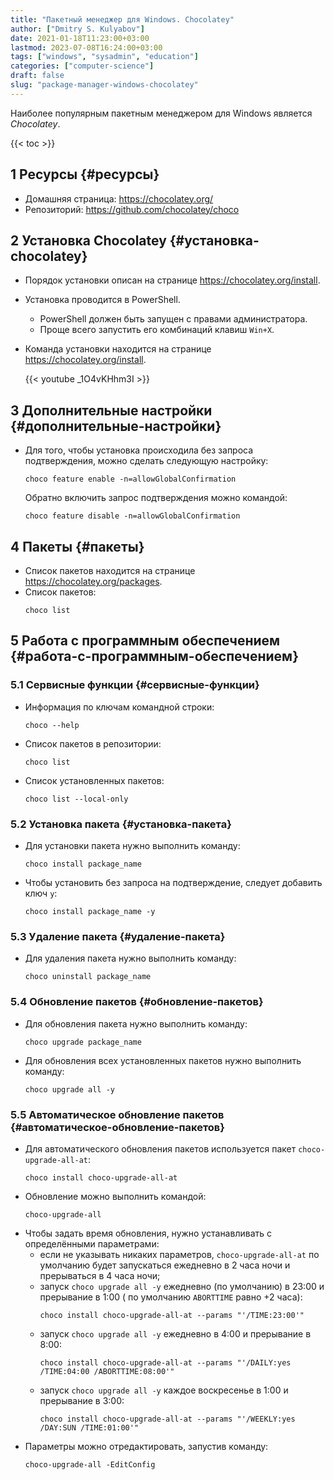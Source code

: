 ```yaml
---
title: "Пакетный менеджер для Windows. Chocolatey"
author: ["Dmitry S. Kulyabov"]
date: 2021-01-18T11:23:00+03:00
lastmod: 2023-07-08T16:24:00+03:00
tags: ["windows", "sysadmin", "education"]
categories: ["computer-science"]
draft: false
slug: "package-manager-windows-chocolatey"
---
```


Наиболее популярным пакетным менеджером для Windows является _Chocolatey_.

<!--more-->

{{< toc >}}


## <span class="section-num">1</span> Ресурсы {#ресурсы}

-   Домашняя страница: <https://chocolatey.org/>
-   Репозиторий: <https://github.com/chocolatey/choco>


## <span class="section-num">2</span> Установка Chocolatey {#установка-chocolatey}

-   Порядок установки описан на странице <https://chocolatey.org/install>.
-   Установка проводится в PowerShell.
    -   PowerShell должен быть запущен с правами администратора.
    -   Проще всего запустить его комбинаций клавиш `Win+X`.
-   Команда установки находится на странице <https://chocolatey.org/install>.

    {{< youtube _1O4vKHhm3I >}}


## <span class="section-num">3</span> Дополнительные настройки {#дополнительные-настройки}

-   Для того, чтобы установка происходила без запроса подтверждения, можно сделать следующую настройку:
    ```shell
    choco feature enable -n=allowGlobalConfirmation
    ```
    Обратно включить запрос подтверждения можно командой:
    ```shell
    choco feature disable -n=allowGlobalConfirmation
    ```


## <span class="section-num">4</span> Пакеты {#пакеты}

-   Список пакетов находится на странице <https://chocolatey.org/packages>.
-   Список пакетов:
    ```shell
    choco list
    ```


## <span class="section-num">5</span> Работа с программным обеспечением {#работа-с-программным-обеспечением}


### <span class="section-num">5.1</span> Сервисные функции {#сервисные-функции}

-   Информация по ключам командной строки:
    ```shell
    choco --help
    ```
-   Список пакетов в репозитории:
    ```shell
    choco list
    ```
-   Список установленных пакетов:
    ```shell
    choco list --local-only
    ```


### <span class="section-num">5.2</span> Установка пакета {#установка-пакета}

-   Для установки пакета нужно выполнить команду:
    ```shell
    choco install package_name
    ```
-   Чтобы установить без запроса на подтверждение, следует добавить ключ `y`:
    ```shell
    choco install package_name -y
    ```


### <span class="section-num">5.3</span> Удаление пакета {#удаление-пакета}

-   Для удаления пакета нужно выполнить команду:
    ```shell
    choco uninstall package_name
    ```


### <span class="section-num">5.4</span> Обновление пакетов {#обновление-пакетов}

-   Для обновления пакета нужно выполнить команду:
    ```shell
    choco upgrade package_name
    ```
-   Для обновления всех установленных пакетов нужно выполнить команду:
    ```shell
    choco upgrade all -y
    ```


### <span class="section-num">5.5</span> Автоматическое обновление пакетов {#автоматическое-обновление-пакетов}

-   Для автоматического обновления пакетов используется пакет `choco-upgrade-all-at`:
    ```shell
    choco install choco-upgrade-all-at
    ```
-   Обновление можно выполнить командой:
    ```shell
    choco-upgrade-all
    ```
-   Чтобы задать время обновления, нужно устанавливать с определёнными параметрами:
    -   если не указывать никаких параметров, `choco-upgrade-all-at` по умолчанию будет запускаться ежедневно в 2 часа ночи и прерываться в 4 часа ночи;
    -   запуск `choco upgrade all -y` ежедневно (по умолчанию) в 23:00 и прерывание в 1:00 ( по умолчанию `ABORTTIME` равно +2 часа):
        ```shell
        choco install choco-upgrade-all-at --params "'/TIME:23:00'"
        ```
    -   запуск `choco upgrade all -y` ежедневно в 4:00 и прерывание в 8:00:
        ```shell
        choco install choco-upgrade-all-at --params "'/DAILY:yes /TIME:04:00 /ABORTTIME:08:00'"
        ```
    -   запуск `choco upgrade all -y` каждое воскресенье в 1:00 и прерывание в 3:00:
        ```shell
        choco install choco-upgrade-all-at --params "'/WEEKLY:yes /DAY:SUN /TIME:01:00'"
        ```
-   Параметры можно отредактировать, запустив команду:
    ```shell
    choco-upgrade-all -EditConfig
    ```
